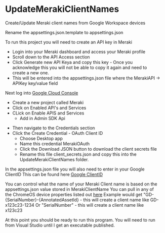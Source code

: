 # UpdateMerakiClientNames
Create/Update Meraki client names from Google Workspace devices

Rename the appsettings.json.template to appsettings.json

To run this project you will need to create an API key in Meraki

- Login into your Meraki dashboard and access your Meraki profile 
- Scroll down to the API Access section
- Click Generate new API Keya and copy this key - Once you acknowledge this you will not be able to copy it again and need to create a new one.
- This will be entered into the appsettings.json file where the MerakiAPI -> APIKey key/value field

Next log into [Google Cloud Console](https://console.cloud.google.com/apis/dashboard)
+ Create a new project called Meraki
+ Click on Enabled API's and Services
+ CLick on Enable APIS and Services
  + Add in Admin SDK Api

- Then navigate to the Credentials section
- Click the Create Credential - OAuth Client ID
  - Choose Desktop app
  - Name this credential MerakiOAuth
  - Click the Download JSON button to download the client secrets file
  - Rename this file client_secrets.json and copy this into the UpdateMerakiClientNames folder.

In the appsettings.json file you will also need to enter in your Google ClientID
This can be found here [Google ClientID](https://admin.google.com/ac/accountsettings)

You can control what the name of your Meraki Client name is based on the appsettings.json value stored in MerakiClientName
You can pull in any of the ChromeOS device properties listed out [here](https://developers.google.com/admin-sdk/directory/reference/rest/v1/chromeosdevices)
Example would get "GD-{SerialNumber}-{AnnotatedAssetId} - this will create a client name like GD-x123c23-1234
Or "SerialNumber" - this will create a client name like x123c23

At this point you should be ready to run this program. You will need to run from Visual Studio until I get an executable published.
